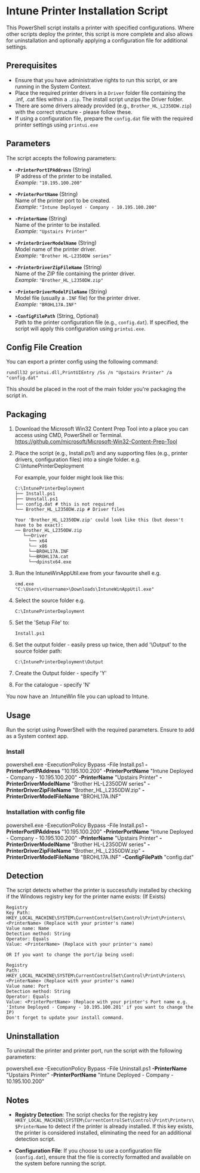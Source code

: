 # Intune Printer Installation Script

This PowerShell script installs a printer with specified configurations. 
Where other scripts deploy the printer, this script is more complete and also allows for uninstallation and optionally applying a configuration file for additional settings.

## Prerequisites

- Ensure that you have administrative rights to run this script, or are running in the System Context.
- Place the required printer drivers in a `Driver` folder file containing the .inf, .cat files within a `.zip`. The install script unzips the Driver folder.
- There are some drivers already provided (e.g., `Brother_HL_L2350DW.zip`) with the correct structure - please follow these.
- If using a configuration file, prepare the `config.dat` file with the required printer settings using `printui.exe`

## Parameters

The script accepts the following parameters:

- **`-PrinterPortIPAddress`** (String)  
  IP address of the printer to be installed.  
  _Example_: `"10.195.100.200"`

- **`-PrinterPortName`** (String)  
  Name of the printer port to be created.  
  _Example_: `"Intune Deployed - Company - 10.195.100.200"`

- **`-PrinterName`** (String)  
  Name of the printer to be installed.  
  _Example_: `"Upstairs Printer"`

- **`-PrinterDriverModelName`** (String)  
  Model name of the printer driver.  
  _Example_: `"Brother HL-L2350DW series"`

- **`-PrinterDriverZipFileName`** (String)  
  Name of the ZIP file containing the printer driver.  
  _Example_: `"Brother_HL_L2350DW.zip"`

- **`-PrinterDriverModelFileName`** (String)  
  Model file (usually a `.INF` file) for the printer driver.  
  _Example_: `"BROHL17A.INF"`

- **`-ConfigFilePath`** (String, Optional)  
  Path to the printer configuration file (e.g., `config.dat`). If specified, the script will apply this configuration using `printui.exe`.

## Config File Creation

You can export a printer config using the following command:
```
rundll32 printui.dll,PrintUIEntry /Ss /n "Upstairs Printer" /a "config.dat"
```
This should be placed in the root of the main folder you're packaging the script in.

## Packaging

  1. Download the Microsoft Win32 Content Prep Tool into a place you can access using CMD, PowerShell or Terminal.
     https://github.com/microsoft/Microsoft-Win32-Content-Prep-Tool
     
  2. Place the script (e.g., Install.ps1) and any supporting files (e.g., printer drivers, configuration files) into a single folder. e.g. C:\IntunePrinterDeployment

     For example, your folder might look like this:

     ```
     C:\IntunePrinterDeployment
     ├── Install.ps1
     ├── Unnstall.ps1 
     ├── config.dat # this is not required
     └── Brother_HL_L2350DW.zip # Driver files

     Your 'Brother_HL_L2350DW.zip' could look like this (but doesn't have to be exact):
     ── Brother_HL_L2350DW.zip
        └──Driver
          └── x64
          └── x86  
          └──BROHL17A.INF
          └──BROHL17A.cat
          └──dpinstx64.exe
     ```
  3. Run the IntuneWinAppUtil.exe from your favourite shell e.g.
     ```
     cmd.exe
     "C:\Users\<Username>\Downloads\IntuneWinAppUtil.exe"
   	 ```
     
  4. Select the source folder e.g.
     ```
     C:\IntunePrinterDeployment
     ```
     
  5. Set the 'Setup File' to:
     ```
     Install.ps1
     ``` 

  7. Set the output folder - easily press up twice, then add '\Output' to the source folder path:
     ```
     C:\IntunePrinterDeployment\Output
     ```
     
  8. Create the Output folder - specify 'Y'

  9. For the catalogue - specify 'N'

You now have an .IntuneWin file you can upload to Intune.
     
## Usage

Run the script using PowerShell with the required parameters. Ensure to add as a System context app.

### Install

powershell.exe -ExecutionPolicy Bypass -File Install.ps1 **-PrinterPortIPAddress** "10.195.100.200" **-PrinterPortName** "Intune Deployed - Company - 10.195.100.200" **-PrinterName** "Upstairs Printer" **-PrinterDriverModelName** "Brother HL-L2350DW series" **-PrinterDriverZipFileName** "Brother_HL_L2350DW.zip" **-PrinterDriverModelFileName** "BROHL17A.INF"

### Installation with config file

powershell.exe -ExecutionPolicy Bypass -File Install.ps1 **-PrinterPortIPAddress** "10.195.100.200" **-PrinterPortName** "Intune Deployed - Company - 10.195.100.200" **-PrinterName** "Upstairs Printer" **-PrinterDriverModelName** "Brother HL-L2350DW series" **-PrinterDriverZipFileName** "Brother_HL_L2350DW.zip" **-PrinterDriverModelFileName** "BROHL17A.INF" **-ConfigFilePath** "config.dat"

## Detection

The script detects whether the printer is successfully installed by checking if the Windows registry key for the printer name exists: (If Exists)

```
Registry
Key Path: HKEY_LOCAL_MACHINE\SYSTEM\CurrentControlSet\Control\Print\Printers\<PrinterName> (Replace with your printer's name)
Value name: Name
Detection method: String
Operator: Equals
Value: <PrinterName> (Replace with your printer's name)

OR If you want to change the port/ip being used:

Registry
Path: HKEY_LOCAL_MACHINE\SYSTEM\CurrentControlSet\Control\Print\Printers\<PrinterName> (Replace with your printer's name)
Value name: Port
Detection method: String
Operator: Equals
Value: <PrinterPortName> (Replace with your printer's Port name e.g. 'Intune Deployed - Company - 10.195.100.201' if you want to change the IP)
Don't forget to update your install command.

```

## Uninstallation

To uninstall the printer and printer port, run the script with the following parameters:

powershell.exe -ExecutionPolicy Bypass -File Uninstall.ps1 **-PrinterName** "Upstairs Printer" **-PrinterPortName** "Intune Deployed - Company - 10.195.100.200"

## Notes

- **Registry Detection**: The script checks for the registry key `HKEY_LOCAL_MACHINE\SYSTEM\CurrentControlSet\Control\Print\Printers\$PrinterName` to detect if the printer is already installed. If this key exists, the printer is considered installed, eliminating the need for an additional detection script.

- **Configuration File**: If you choose to use a configuration file (`config.dat`), ensure that the file is correctly formatted and available on the system before running the script.
